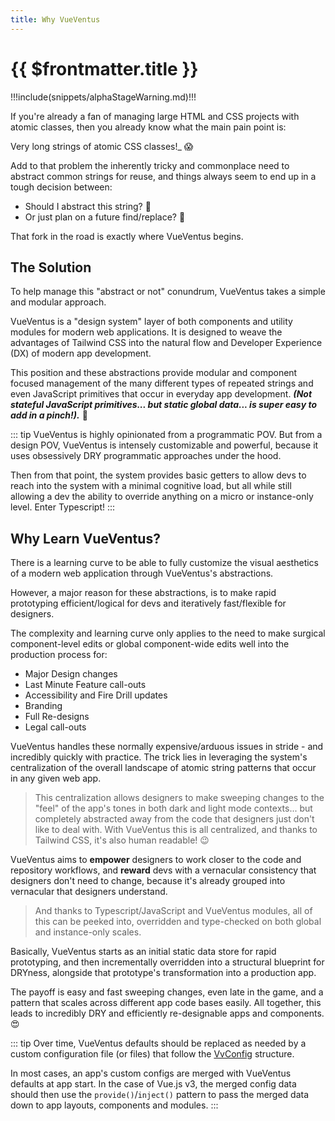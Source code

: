 ```yaml
---
title: Why VueVentus
---
```


<script setup>
    import DocsAnimatedLogoSection from '../../src/views/compos/DocsAnimatedLogoSection.vue'
    import DocsPackageVersion from '../../src/views/compos/DocsPackageVersion.vue'
</script>




<DocsAnimatedLogoSection/>


# {{ $frontmatter.title }}

!!!include(snippets/alphaStageWarning.md)!!!

If you're already a fan of managing large HTML and CSS projects with atomic classes, then you already know what the main pain point is:

Very long strings of atomic CSS classes!_ :scream:

Add to that problem the inherently tricky and commonplace need to abstract common strings for reuse, and things always seem to end up in a tough decision between:

* Should I abstract this string? :thinking: 
* Or just plan on a future find/replace? :thinking: 

That fork in the road is exactly where VueVentus begins.



## The Solution

To help manage this "abstract or not" conundrum, VueVentus takes a simple and modular approach.

VueVentus is a "design system" layer of both components and utility modules for modern web applications. It is designed to weave the advantages of Tailwind CSS into the natural flow and Developer Experience (DX) of modern app development. 

This position and these abstractions provide modular and component focused management of the many different types of repeated strings and even JavaScript primitives that occur in everyday app development. ***(Not stateful JavaScript primitives... but static global data... is super easy to add in a pinch!).*** :lobster:

::: tip
VueVentus is highly opinionated from a programmatic POV. But from a design POV, VueVentus is intensely customizable and powerful, because it uses obsessively DRY programmatic approaches under the hood.

Then from that point, the system provides basic getters to allow devs to reach into the system with a minimal cognitive load, but all while still allowing a dev the ability to override anything on a micro or instance-only level. Enter Typescript!
:::







## Why Learn VueVentus?

There is a learning curve to be able to fully customize the visual aesthetics of a modern web application through VueVentus's abstractions.

However, a major reason for these abstractions, is to make rapid prototyping efficient/logical for devs and iteratively fast/flexible for designers.

The complexity and learning curve only applies to the need to make surgical component-level edits or global component-wide edits well into the production process for:

* Major Design changes
* Last Minute Feature call-outs
* Accessibility and Fire Drill updates
* Branding
* Full Re-designs
* Legal call-outs

VueVentus handles these normally expensive/arduous issues in stride - and incredibly quickly with practice. The trick lies in leveraging the system's centralization of the overall landscape of atomic string patterns that occur in any given web app.

> This centralization allows designers to make sweeping changes to the "feel" of the app's tones in both dark and light mode contexts... but completely abstracted away from the code that designers just don't like to deal with. With VueVentus this is all centralized, and thanks to Tailwind CSS, it's also human readable! :wink:

VueVentus aims to **empower** designers to work closer to the code and repository workflows, and **reward** devs with a vernacular consistency that designers don't need to change, because it's already grouped into vernacular that designers understand. 

> And thanks to Typescript/JavaScript and VueVentus modules, all of this can be peeked into, overridden and type-checked on both global and instance-only scales.

Basically, VueVentus starts as an initial static data store for rapid prototyping, and then incrementally overridden into a structural blueprint for DRYness, alongside that prototype's transformation into a production app.

The payoff is easy and fast sweeping changes, even late in the game, and a pattern that scales across different app code bases easily. All together, this leads to incredibly DRY and efficiently re-designable apps and components. :heart_eyes:

::: tip
Over time, VueVentus defaults should be replaced as needed by a custom configuration file (or files) that follow the [VvConfig](/modules/configs/vv-config) structure.

In most cases, an app's custom configs are merged with VueVentus defaults at app start. In the case of Vue.js v3, the merged config data should then use the `provide()`/`inject()` pattern to pass the merged data down to app layouts, components and modules.
:::






<DocsPackageVersion/>
